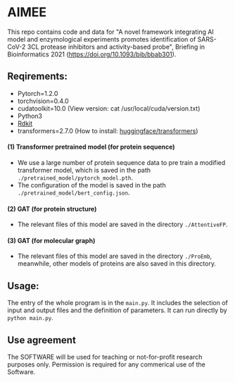 # AIMEE
This repo contains code and data for "A novel framework integrating AI model and enzymological experiments promotes identification of SARS-CoV-2 3CL protease inhibitors and
activity-based probe", Briefing in Bioinformatics 2021 (https://doi.org/10.1093/bib/bbab301).

## Reqirements:
- Pytorch=1.2.0
- torchvision=0.4.0
- cudatoolkit=10.0 (View version: cat /usr/local/cuda/version.txt)
- Python3
- [Rdkit](https://www.rdkit.org/docs/GettingStartedInPython.html#getting-started-with-the-rdkit-in-python)
- transformers=2.7.0 (How to install: [huggingface/transformers](https://github.com/huggingface/transformers))
#### (1) Transformer pretrained model (for protein sequence)
- We use a large number of protein sequence data to pre train a modified transformer model, which is saved in the path `./pretrained_model/pytorch_model.pth`.
- The configuration of the model is saved in the path `./pretrained_model/bert_config.json`.
#### (2) GAT (for protein structure)
- The relevant files of this model are saved in the directory `./AttentiveFP`.
#### (3) GAT (for molecular graph)
- The relevant files of this model are saved in the directory `./ProEmb`, meanwhile, other models of proteins are also saved in this directory.
## Usage:
The entry of the whole program is in the `main.py`. It includes the selection of input and output files and the definition of parameters. It can run directly by `python main.py`.

## Use agreement
The SOFTWARE will be used for teaching or not-for-profit research purposes only. Permission is required for any commerical use of the Software.



